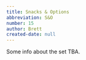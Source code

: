 ```yaml
---
title: Snacks & Options
abbreviation: S&O
number: 15
author: Brett
created-date: null
---
```

Some info about the set TBA.
